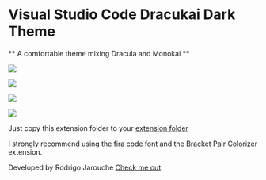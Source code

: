 # Visual Studio Code Dracukai Dark Theme

** A comfortable  theme mixing Dracula and Monokai **

![](https://1.bp.blogspot.com/-_rwNdJfbRJs/XfKar2OZZ6I/AAAAAAAADvY/vIlOp7AcNtI3YudS_KMNJ9JyifjAhuHOgCLcBGAsYHQ/s1600/js.JPG)

![](https://1.bp.blogspot.com/-QDycF0cnVNY/XfKa_ozsAjI/AAAAAAAADvg/pTquNJaQvls9wFghAaCXtecgESoHhCmbgCLcBGAsYHQ/s1600/html.JPG)

![](https://1.bp.blogspot.com/-aivBB67kGxo/XfKbhMV_GQI/AAAAAAAADvo/rbZ949GjTNsdn2HAjPVGVF6wbAfW25TngCLcBGAsYHQ/s1600/css.JPG)

![](https://1.bp.blogspot.com/-9XX6SA3GvxI/XfKcJD__s-I/AAAAAAAADv0/j1_dEGutxegl8GnAZZZg7xwhRWIfpzDKQCLcBGAsYHQ/s1600/php.JPG)


Just copy this extension folder to your [extension folder](https://vscode-docs.readthedocs.io/en/stable/extensions/install-extension/#your-extensions-folder)

I strongly recommend using the [fira code](https://github.com/tonsky/FiraCode) font and the [Bracket Pair Colorizer](https://marketplace.visualstudio.com/items?itemName=CoenraadS.bracket-pair-colorizer) extension.

Developed by Rodrigo Jarouche
[Check me out](https://brazildeveloper.blogspot.com)



